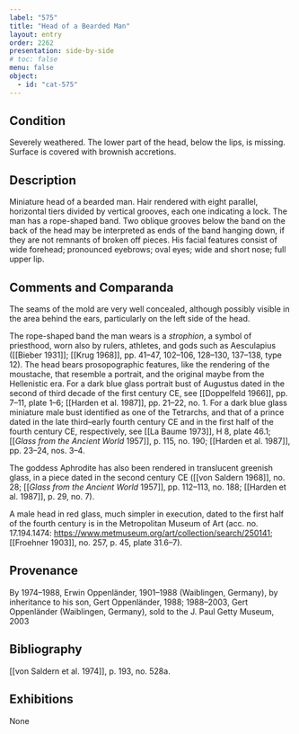 ```yaml
---
label: "575"
title: "Head of a Bearded Man"
layout: entry
order: 2262
presentation: side-by-side
# toc: false
menu: false
object:
  - id: "cat-575"
---
```


## Condition

Severely weathered. The lower part of the head, below the lips, is missing. Surface is covered with brownish accretions.

## Description

Miniature head of a bearded man. Hair rendered with eight parallel, horizontal tiers divided by vertical grooves, each one indicating a lock. The man has a rope-shaped band. Two oblique grooves below the band on the back of the head may be interpreted as ends of the band hanging down, if they are not remnants of broken off pieces. His facial features consist of wide forehead; pronounced eyebrows; oval eyes; wide and short nose; full upper lip.

## Comments and Comparanda

The seams of the mold are very well concealed, although possibly visible in the area behind the ears, particularly on the left side of the head.

The rope-shaped band the man wears is a *strophion*, a symbol of priesthood, worn also by rulers, athletes, and gods such as Aesculapius ([[Bieber 1931]]; [[Krug 1968]], pp. 41–47, 102–106, 128–130, 137–138, type 12). The head bears prosopographic features, like the rendering of the moustache, that resemble a portrait, and the original maybe from the Hellenistic era. For a dark blue glass portrait bust of Augustus dated in the second of third decade of the first century CE, see [[Doppelfeld 1966]], pp. 7–11, plate 1–6; [[Harden et al. 1987]], pp. 21–22, no. 1. For a dark blue glass miniature male bust identified as one of the Tetrarchs, and that of a prince dated in the late third–early fourth century CE and in the first half of the fourth century CE, respectively, see [[La Baume 1973]], H 8, plate 46.1; [[*Glass from the Ancient World* 1957]], p. 115, no. 190; [[Harden et al. 1987]], pp. 23–24, nos. 3–4.

The goddess Aphrodite has also been rendered in translucent greenish glass, in a piece dated in the second century CE ([[von Saldern 1968]], no. 28; [[*Glass from the Ancient World* 1957]], pp. 112–113, no. 188; [[Harden et al. 1987]], p. 29, no. 7).

A male head in red glass, much simpler in execution, dated to the first half of the fourth century is in the Metropolitan Museum of Art (acc. no. 17.194.1474: <https://www.metmuseum.org/art/collection/search/250141>; [[Froehner 1903]], no. 257, p. 45, plate 31.6–7).

## Provenance

By 1974–1988, Erwin Oppenländer, 1901–1988 (Waiblingen, Germany), by inheritance to his son, Gert Oppenländer, 1988; 1988–2003, Gert Oppenländer (Waiblingen, Germany), sold to the J. Paul Getty Museum, 2003

## Bibliography

[[von Saldern et al. 1974]], p. 193, no. 528a.

## Exhibitions

None